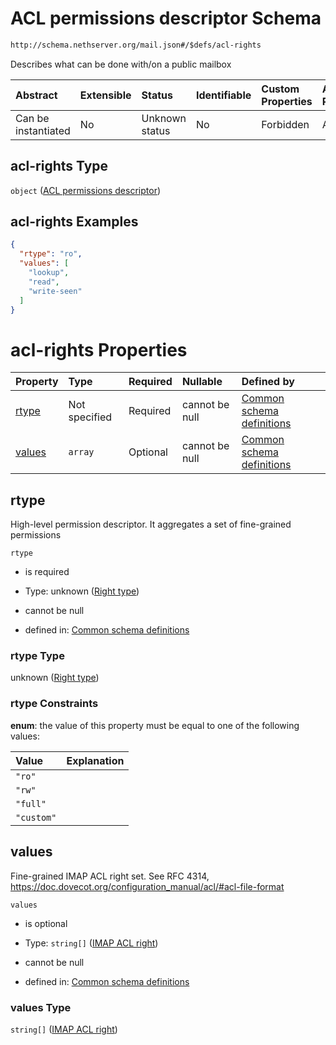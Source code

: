 # ACL permissions descriptor Schema

```txt
http://schema.nethserver.org/mail.json#/$defs/acl-rights
```

Describes what can be done with/on a public mailbox

| Abstract            | Extensible | Status         | Identifiable | Custom Properties | Additional Properties | Access Restrictions | Defined In                                      |
| :------------------ | :--------- | :------------- | :----------- | :---------------- | :-------------------- | :------------------ | :---------------------------------------------- |
| Can be instantiated | No         | Unknown status | No           | Forbidden         | Allowed               | none                | [mail.json\*](mail.json "open original schema") |

## acl-rights Type

`object` ([ACL permissions descriptor](mail-defs-acl-permissions-descriptor.md))

## acl-rights Examples

```json
{
  "rtype": "ro",
  "values": [
    "lookup",
    "read",
    "write-seen"
  ]
}
```

# acl-rights Properties

| Property          | Type          | Required | Nullable       | Defined by                                                                                                                                                                |
| :---------------- | :------------ | :------- | :------------- | :------------------------------------------------------------------------------------------------------------------------------------------------------------------------ |
| [rtype](#rtype)   | Not specified | Required | cannot be null | [Common schema definitions](mail-defs-acl-permissions-descriptor-properties-right-type.md "http://schema.nethserver.org/mail.json#/$defs/acl-rights/properties/rtype")    |
| [values](#values) | `array`       | Optional | cannot be null | [Common schema definitions](mail-defs-acl-permissions-descriptor-properties-right-values.md "http://schema.nethserver.org/mail.json#/$defs/acl-rights/properties/values") |

## rtype

High-level permission descriptor. It aggregates a set of fine-grained permissions

`rtype`

*   is required

*   Type: unknown ([Right type](mail-defs-acl-permissions-descriptor-properties-right-type.md))

*   cannot be null

*   defined in: [Common schema definitions](mail-defs-acl-permissions-descriptor-properties-right-type.md "http://schema.nethserver.org/mail.json#/$defs/acl-rights/properties/rtype")

### rtype Type

unknown ([Right type](mail-defs-acl-permissions-descriptor-properties-right-type.md))

### rtype Constraints

**enum**: the value of this property must be equal to one of the following values:

| Value      | Explanation |
| :--------- | :---------- |
| `"ro"`     |             |
| `"rw"`     |             |
| `"full"`   |             |
| `"custom"` |             |

## values

Fine-grained IMAP ACL right set. See RFC 4314, <https://doc.dovecot.org/configuration_manual/acl/#acl-file-format>

`values`

*   is optional

*   Type: `string[]` ([IMAP ACL right](mail-defs-acl-permissions-descriptor-properties-right-values-imap-acl-right.md))

*   cannot be null

*   defined in: [Common schema definitions](mail-defs-acl-permissions-descriptor-properties-right-values.md "http://schema.nethserver.org/mail.json#/$defs/acl-rights/properties/values")

### values Type

`string[]` ([IMAP ACL right](mail-defs-acl-permissions-descriptor-properties-right-values-imap-acl-right.md))
